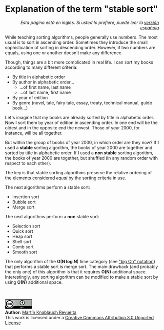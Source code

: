 # Explanation of the term "stable sort"

<p align="right"><i>Esta página está en inglés. Si usted lo prefiere, puede leer la <a href="../es/StableSort.md">versión española</a></i></p>

While teaching sorting algorithms, people generally use numbers. The most usual is to sort in ascending order. Sometimes they introduce the small sophistication of sorting in descending order. However, if two numbers are equals, using one or another doesn't make any difference.

Though, things are a bit more complicated in real life. I can sort my books according to many different criteria:

   + By title in alphabetic order
   + By author in alphabetic order...
      - ...of first name, last name
      - ...of last name, first name
   + By year of edition
   + By genre (novel, tale, fairy tale, essay, treaty, technical manual, guide book...)

Let's imagine that my books are already sorted by title in alphabetic order. Now I sort them by year of edition in ascending order. In one end will be the oldest and in the opposite end the newest. Those of year 2000, for instance, will be all together.

But within the group of books of year 2000, in which order are they now? If I used a **stable** sorting algorithm, the books of year 2000 are together and sorted by title in alphabetic order. If I used a **non stable** sorting algorithm, the books of year 2000 are together, but shuffled (in any random order with respect to each other).

The key is that stable sorting algorithms preserve the relative ordering of the elements considered _equal_ by the sorting criteria in use.

The next algorithms perform a stable sort:

   + Insertion sort
   + Bubble sort
   + Merge sort

The next algorithms perform a **non** stable sort:

   + Selection sort
   + Quick sort
   + Heap sort
   + Shell sort
   + Comb sort
   + Smooth sort

The only algorithm of the **O(N log N)** time category (see ["big Oh" notation](BigOhNotation.md)) that performs a stable sort is merge sort. The main drawback (and probably the only one) of this algorithm is that it requires **O(N)** additional space. Interestingly, any sorting algorithm can be modified to make a stable sort by using **O(N)** additional space.


<br><br>
<a href='../LICENSE'><img src='../img/cc_by_88x31.png' alt='Creative Commons License' /></a><br>
**Author:** [Martín Knoblauch Revuelta](http://www.mkrevuelta.com/en/about-me/)<br>
This work is licensed under a [Creative Commons Attribution 3.0 Unported License](../LICENSE)</a>

